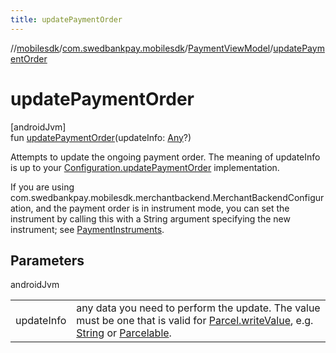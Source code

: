 ```yaml
---
title: updatePaymentOrder
---
```

//[mobilesdk](../../../index.html)/[com.swedbankpay.mobilesdk](../index.html)/[PaymentViewModel](index.html)/[updatePaymentOrder](update-payment-order.html)



# updatePaymentOrder



[androidJvm]\
fun [updatePaymentOrder](update-payment-order.html)(updateInfo: [Any](https://kotlinlang.org/api/latest/jvm/stdlib/kotlin/-any/index.html)?)



Attempts to update the ongoing payment order. The meaning of updateInfo is up to your  [Configuration.updatePaymentOrder](../-configuration/update-payment-order.html) implementation.



If you are using com.swedbankpay.mobilesdk.merchantbackend.MerchantBackendConfiguration, and the payment order is in instrument mode, you can set the instrument by calling this with a String argument specifying the new instrument; see [PaymentInstruments](../-payment-instruments/index.html).



## Parameters


androidJvm

| | |
|---|---|
| updateInfo | any data you need to perform the update. The value must be one that is valid for [Parcel.writeValue](https://developer.android.com/reference/kotlin/android/os/Parcel.html#writevalue), e.g. [String](https://kotlinlang.org/api/latest/jvm/stdlib/kotlin/-string/index.html) or [Parcelable](https://developer.android.com/reference/kotlin/android/os/Parcelable.html). |




